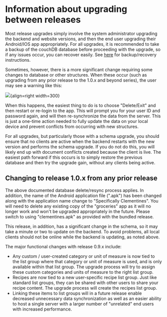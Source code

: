 # Information about upgrading between releases

Most release upgrades simply involve the system administrator upgrading the backend and website versions, and then the end user upgrading their Android/IOS app appropriately.  For all upgrades, it is recommended to take a backup of the couchDB database before proceeding with the upgrade, so if any issues occur, you can recover easily. See [here](https://docs.couchdb.org/en/stable/maintenance/backups.html) for backup/recovery instructions.

Sometimes, however, there is a more significant change requiring some changes to database or other structures. When these occur (such as upgrading from any prior release to the 1.0.x and beyond series), the user may see a warning like this:

![](https://raw.githubusercontent.com/davideshay/groceries/master/mkdocs/docs/assets/warningschema.png){align=right width=300}


When this happens, the easiest thing to do is to choose "Delete/Exit" and then restart or re-login to the app. This will prompt you for your user ID and password again, and will then re-synchronize the data from the server. This is just a one-time action needed to fully update the data on your local device and prevent conflicts from occurring with new structures.

For all upgrades, but particularly those with a schema upgrade, you should ensure that no clients are active when the backend restarts with the new version and performs the schema upgrade.  If you do not do this, you will likely end up with document conflicts created because the client is live. The easiest path forward if this occurs is to simply restore the previous database and then try the upgrade gain, without any clients being active.

## Changing to release 1.0.x from any prior release

The above documented database delete/resync process applies. In addition, the name of the Android application file (".apk") has been changed along with the application name change to "Specifically Clementines". You will need to delete any existing copy of the "groceries" app as it will no longer work and won't be upgraded appropriately in the future. Please switch to using "clementines.apk" as provided with the bundled release.

This release, in addition, has a significant change in the schema, so it may take a minute or two to update on the backend.  To avoid problems, all local clients should not be online while the backend is updating, as noted above.

The major functional changes with release 0.9.x include:
- Any custom / user-created category or unit of measure is now tied to the list group where that category or unit of measure is used, and is only available within that list group.  The upgrade process will try to assign these custom categories and units of measure to the right list group.
- Recipes are now tied to a new user-specific recipe list group. Just like standard list groups, they can be shared with other users to share your recipe content. The upgrade process will create the recipes list group.
- Linking these items to list groups will in a future release enable decreased unnecessary data synchronization as well as an easier ability to host a single server with a larger number of "unrelated" end users with increased performance.
